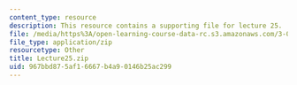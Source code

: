 ```yaml
---
content_type: resource
description: This resource contains a supporting file for lecture 25.
file: /media/https%3A/open-learning-course-data-rc.s3.amazonaws.com/3-016-mathematics-for-materials-scientists-and-engineers-fall-2005/967bbd875af16667b4a90146b25ac299_Lecture25.zip
file_type: application/zip
resourcetype: Other
title: Lecture25.zip
uid: 967bbd87-5af1-6667-b4a9-0146b25ac299
---
```

